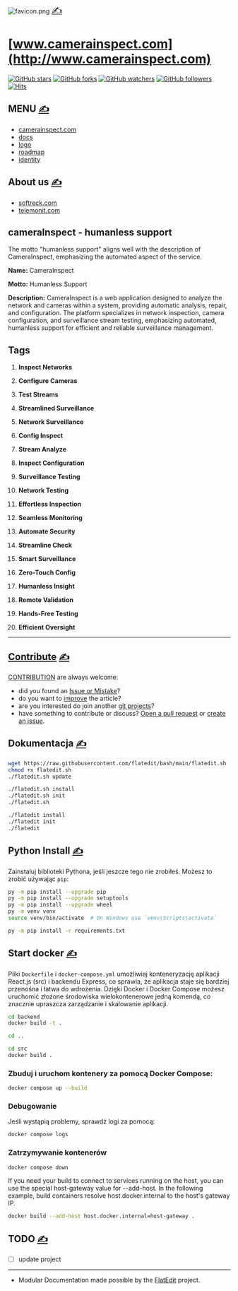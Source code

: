 
![favicon.png](favicon.png) [<span style='font-size:20px;'>&#x270D;</span>](git@github.com:multigit-com/python/edit/main/DOCS/HEAD.md)

# [www.camerainspect.com](http://www.camerainspect.com) 

[![GitHub stars](https://img.shields.io/github/stars/camerainspect/www.svg?style=flat&label=Star)](https://github.com/camerainspect/www/stargazers) [![GitHub forks](https://img.shields.io/github/forks/camerainspect/www.svg?style=flat&label=Fork)](https://github.com/camerainspect/www/fork) [![GitHub watchers](https://img.shields.io/github/watchers/camerainspect/www.svg?style=flat&label=Watch)](https://github.com/camerainspect/www/watchers) [![GitHub followers](https://img.shields.io/github/followers/camerainspect.svg?label=Follow)](https://github.com/camerainspect) [![Hits](https://hits.seeyoufarm.com/api/count/incr/badge.svg?url=https%3A%2F%2Fgithub.com%2Fcamerainspect%2Fwww&count_bg=%2379C83D&title_bg=%23555555&icon=&icon_color=%23E7E7E7&title=hits&edge_flat=true)](https://hits.seeyoufarm.com)

## MENU [<span style='font-size:20px;'>&#x270D;</span>](git@github.com:multigit-com/python/edit/main/DOCS/MENU.md)

+ [camerainspect.com](http://www.camerainspect.com)
+ [docs](http://docs.camerainspect.com)
+ [logo](http://logo.camerainspect.com)
+ [roadmap](http://roadmap.camerainspect.com)
+ [identity](http://identity.camerainspect.com)

## About us [<span style='font-size:20px;'>&#x270D;</span>](git@github.com:multigit-com/python/edit/main/DOCS/FOOT.md)

+ [softreck.com](http://softreck.com)
+ [telemonit.com](http://telemonit.com)


## cameraInspect - humanless support


The motto "humanless support" aligns well with the description of CameraInspect, emphasizing the automated aspect of the service. 

**Name:** CameraInspect

**Motto:** Humanless Support

**Description:** CameraInspect is a web application designed to analyze the network and cameras within a system, providing automatic analysis, repair, and configuration. The platform specializes in network inspection, camera configuration, and surveillance stream testing, emphasizing automated, humanless support for efficient and reliable surveillance management.

## Tags

1. **Inspect Networks**
2. **Configure Cameras**
3. **Test Streams**
4. **Streamlined Surveillance**
5. **Network Surveillance**
6. **Config Inspect**
7. **Stream Analyze**
8. **Inspect Configuration**
9. **Surveillance Testing**
10. **Network Testing**


1. **Effortless Inspection**
2. **Seamless Monitoring**
3. **Automate Security**
4. **Streamline Check**
5. **Smart Surveillance**
6. **Zero-Touch Config**
7. **Humanless Insight**
8. **Remote Validation**
9. **Hands-Free Testing**
10. **Efficient Oversight**


---

<script type="module">    
  import mermaid from 'https://cdn.jsdelivr.net/npm/mermaid@10/dist/mermaid.esm.min.mjs';
  mermaid.initialize({
    startOnReady:true,
    theme: 'forest',
    flowchart:{
            useMaxWidth:false,
            htmlLabels:true
        }
  });
  mermaid.init(undefined, '.language-mermaid');
</script>

## [Contribute](http://contribution.softreck.dev) [<span style='font-size:20px;'>&#x270D;</span>](git@github.com:multigit-com/python/edit/main/CONTRIBUTE/CONTRIBUTE.md)

[CONTRIBUTION](CONTRIBUTE/CONTRIBUTION.md) are always welcome:
+ did you found an [Issue or Mistake](https://github.com/camerainspect/www/issues/new)?
+ do you want to [improve](https://github.com/camerainspect/www/edit/main/README.md) the article?
+ are you interested do join another [git projects](https://github.com/camerainspect/)?
+ have something to contribute or discuss? [Open a pull request](https://github.com/camerainspect/www/pulls) or [create an issue](https://github.com/camerainspect/www/issues).

## Dokumentacja [<span style='font-size:20px;'>&#x270D;</span>](git@github.com:multigit-com/python/edit/main/CONTRIBUTE/FLATEDIT.md)

```bash
wget https://raw.githubusercontent.com/flatedit/bash/main/flatedit.sh
chmod +x flatedit.sh
./flatedit.sh update
```


```bash
./flatedit.sh install
./flatedit.sh init
./flatedit.sh
```



```bash
./flatedit install
./flatedit init
./flatedit
```

## Python Install [<span style='font-size:20px;'>&#x270D;</span>](git@github.com:multigit-com/python/edit/main/CONTRIBUTE/PYTHON.md)

Zainstaluj biblioteki Pythona, jeśli jeszcze tego nie zrobiłeś. Możesz to zrobić używając `pip`:

```bash
py -m pip install --upgrade pip
py -m pip install --upgrade setuptools
py -m pip install --upgrade wheel
py -m venv venv
source venv/bin/activate  # On Windows use `venv\Scripts\activate`
```

```bash
py -m pip install -r requirements.txt
```

## Start docker [<span style='font-size:20px;'>&#x270D;</span>](git@github.com:multigit-com/python/edit/main/CONTRIBUTE/DOCKER.md)

Pliki `Dockerfile` i `docker-compose.yml` umożliwiaj konteneryzację aplikacji React.js (src) i backendu Express, co sprawia, że aplikacja staje się bardziej przenośna i łatwa do wdrożenia. 
Dzięki Docker i Docker Compose możesz uruchomić złożone środowiska wielokontenerowe jedną komendą, co znacznie upraszcza zarządzanie i skalowanie aplikacji.



```sh
cd backend
docker build -t .
```


```sh
cd ..
```

```sh
cd src
docker build .
```

### Zbuduj i uruchom kontenery za pomocą Docker Compose:

```sh
docker compose up --build
```

### Debugowanie
Jeśli wystąpią problemy, sprawdź logi za pomocą:

```sh
docker compose logs
```

### Zatrzymywanie kontenerów

```sh
docker compose down
```


If you need your build to connect to services running on the host, you can use the special host-gateway value for --add-host. In the following example, build containers resolve host.docker.internal to the host's gateway IP.
```sh
docker build --add-host host.docker.internal=host-gateway .
```

## TODO [<span style='font-size:20px;'>&#x270D;</span>](git@github.com:multigit-com/python/edit/main/CONTRIBUTE/TODO.md)

- [ ] update project

---
+ Modular Documentation made possible by the [FlatEdit](http://www.flatedit.com) project.
